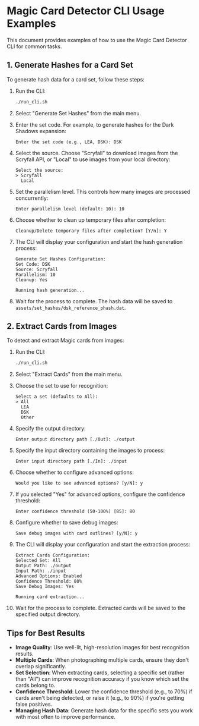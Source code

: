 # Magic Card Detector CLI Usage Examples

This document provides examples of how to use the Magic Card Detector CLI for common tasks.

## 1. Generate Hashes for a Card Set

To generate hash data for a card set, follow these steps:

1. Run the CLI:
   ```bash
   ./run_cli.sh
   ```

2. Select "Generate Set Hashes" from the main menu.

3. Enter the set code. For example, to generate hashes for the Dark Shadows expansion:
   ```
   Enter the set code (e.g., LEA, DSK): DSK
   ```

4. Select the source. Choose "Scryfall" to download images from the Scryfall API, or "Local" to use images from your local directory:
   ```
   Select the source:
   > Scryfall
     Local
   ```

5. Set the parallelism level. This controls how many images are processed concurrently:
   ```
   Enter parallelism level (default: 10): 10
   ```

6. Choose whether to clean up temporary files after completion:
   ```
   Cleanup/Delete temporary files after completion? [Y/n]: Y
   ```

7. The CLI will display your configuration and start the hash generation process:
   ```
   Generate Set Hashes Configuration:
   Set Code: DSK
   Source: Scryfall
   Parallelism: 10
   Cleanup: Yes

   Running hash generation...
   ```

8. Wait for the process to complete. The hash data will be saved to `assets/set_hashes/dsk_reference_phash.dat`.

## 2. Extract Cards from Images

To detect and extract Magic cards from images:

1. Run the CLI:
   ```bash
   ./run_cli.sh
   ```

2. Select "Extract Cards" from the main menu.

3. Choose the set to use for recognition:
   ```
   Select a set (defaults to All):
   > All
     LEA
     DSK
     Other
   ```

4. Specify the output directory:
   ```
   Enter output directory path [./Out]: ./output
   ```

5. Specify the input directory containing the images to process:
   ```
   Enter input directory path [./In]: ./input
   ```

6. Choose whether to configure advanced options:
   ```
   Would you like to see advanced options? [y/N]: y
   ```

7. If you selected "Yes" for advanced options, configure the confidence threshold:
   ```
   Enter confidence threshold (50-100%) [85]: 80
   ```

8. Configure whether to save debug images:
   ```
   Save debug images with card outlines? [y/N]: y
   ```

9. The CLI will display your configuration and start the extraction process:
   ```
   Extract Cards Configuration:
   Selected Set: All
   Output Path: ./output
   Input Path: ./input
   Advanced Options: Enabled
   Confidence Threshold: 80%
   Save Debug Images: Yes

   Running card extraction...
   ```

10. Wait for the process to complete. Extracted cards will be saved to the specified output directory.

## Tips for Best Results

- **Image Quality**: Use well-lit, high-resolution images for best recognition results.
- **Multiple Cards**: When photographing multiple cards, ensure they don't overlap significantly.
- **Set Selection**: When extracting cards, selecting a specific set (rather than "All") can improve recognition accuracy if you know which set the cards belong to.
- **Confidence Threshold**: Lower the confidence threshold (e.g., to 70%) if cards aren't being detected, or raise it (e.g., to 90%) if you're getting false positives.
- **Managing Hash Data**: Generate hash data for the specific sets you work with most often to improve performance.